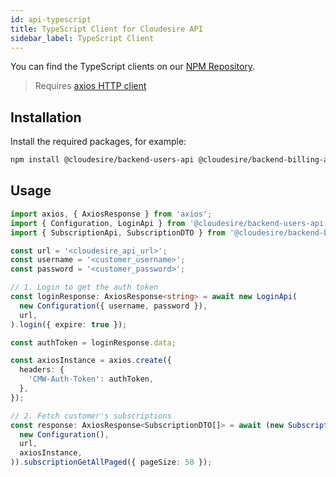 ```yaml
---
id: api-typescript
title: TypeScript Client for Cloudesire API
sidebar_label: TypeScript Client
---
```


You can find the TypeScript clients on our [NPM Repository](https://nexus.cloudesire.com/#browse/browse:cloudesire-npm-public).

> Requires [axios HTTP client](https://github.com/axios/axios)

## Installation

Install the required packages, for example:

```sh
npm install @cloudesire/backend-users-api @cloudesire/backend-billing-api
```

## Usage

```typescript
import axios, { AxiosResponse } from 'axios';
import { Configuration, LoginApi } from '@cloudesire/backend-users-api';
import { SubscriptionApi, SubscriptionDTO } from '@cloudesire/backend-billing-api';

const url = '<cloudesire_api_url>';
const username = '<customer_username>';
const password = '<customer_password>';

// 1. Login to get the auth token
const loginResponse: AxiosResponse<string> = await new LoginApi(
  new Configuration({ username, password }),
  url,
).login({ expire: true });

const authToken = loginResponse.data;

const axiosInstance = axios.create({
  headers: {
    'CMW-Auth-Token': authToken,
  },
});

// 2. Fetch customer's subscriptions
const response: AxiosResponse<SubscriptionDTO[]> = await (new SubscriptionApi(
  new Configuration(),
  url,
  axiosInstance,
)).subscriptionGetAllPaged({ pageSize: 50 });
```
